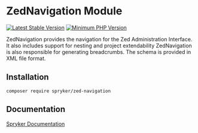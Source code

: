 # ZedNavigation Module
[![Latest Stable Version](https://poser.pugx.org/spryker/zed-navigation/v/stable.svg)](https://packagist.org/packages/spryker/zed-navigation)
[![Minimum PHP Version](https://img.shields.io/badge/php-%3E%3D%208.0-8892BF.svg)](https://php.net/)

ZedNavigation provides the navigation for the Zed Administration Interface. It also includes support for nesting and project extendability ZedNavigation is also responsible for generating breadcrumbs. The schema is provided in XML file format.

## Installation

```
composer require spryker/zed-navigation
```

## Documentation

[Spryker Documentation](https://docs.spryker.com)
